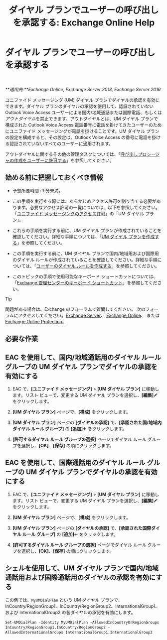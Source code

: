 ﻿---
title: 'ダイヤル プランでユーザーの呼び出しを承認する: Exchange Online Help'
TOCTitle: ダイヤル プランでユーザーの呼び出しを承認する
ms:assetid: 7c7fd0c4-4001-408e-b352-c49bac9f78cc
ms:mtpsurl: https://technet.microsoft.com/ja-jp/library/Bb691175(v=EXCHG.150)
ms:contentKeyID: 51407549
ms.date: 05/22/2018
mtps_version: v=EXCHG.150
ms.translationtype: HT
---

# ダイヤル プランでユーザーの呼び出しを承認する

 

_**適用先:**Exchange Online, Exchange Server 2013, Exchange Server 2016_

ユニファイド メッセージング (UM) ダイヤル プランでダイヤルの承認を有効にできます。ダイヤル プランのダイヤルの承認を使用して、認証されていない Outlook Voice Access ユーザーによる国内/地域通話または国際電話、もしくは*アウトダイヤル*を禁止できます。アウトダイヤルとは、UM ダイヤル プランで構成された Outlook Voice Access 電話番号に電話を掛けてきたユーザーのためにユニファイド メッセージングが電話を掛けることです。UM ダイヤル プランの設定を構成すると、その設定は、Outlook Voice Access の番号に電話を掛ける認証されていないすべてのユーザーに適用されます。

アウトダイヤルに関するその他の管理タスクについては、「[呼び出しプロシージャの作成をユーザーに許可する](allowing-users-to-make-calls-procedures-exchange-2013-help.md)」を参照してください。

## 始める前に把握しておくべき情報

  - 予想所要時間 : 1 分未満。

  - この手順を実行する際には、あらかじめアクセス許可を割り当てる必要があります。必要なアクセス許可の一覧については、以下を参照してください。「[ユニファイド メッセージングのアクセス許可](unified-messaging-permissions-exchange-2013-help.md)」の「UM ダイヤル プラン」。

  - これらの手順を実行する前に、UM ダイヤル プランが作成されていることを確認してください。詳細な手順については、「[UM ダイヤル プランを作成する](create-a-um-dial-plan-exchange-2013-help.md)」を参照してください。

  - この手順を実行する前に、UM ダイヤル プランで国内/地域用および国際用のダイヤル ルールが作成されていることを確認してください。詳細な手順については、「[ユーザーのダイヤル ルールを作成する](create-dialing-rules-for-users-exchange-2013-help.md)」を参照してください。

  - このトピックの手順で使用可能なキーボード ショートカットについては、「[Exchange 管理センターのキーボード ショートカット](keyboard-shortcuts-in-the-exchange-admin-center-exchange-online-protection-help.md)」を参照してください。


> [!TIP]
> 問題がある場合は、Exchange のフォーラムで質問してください。 次のフォーラムにアクセスしてください。<A href="https://go.microsoft.com/fwlink/p/?linkid=60612">Exchange Server</A>、 <A href="https://go.microsoft.com/fwlink/p/?linkid=267542">Exchange Online</A>、 または <A href="https://go.microsoft.com/fwlink/p/?linkid=285351">Exchange Online Protection</A>。.



## 必要な作業

## EAC を使用して、国内/地域通話用のダイヤル ルール グループの UM ダイヤル プランでダイヤルの承認を有効にする

1.  EAC で、**\[ユニファイド メッセージング\]** \> **\[UM ダイヤル プラン\]** に移動します。リスト ビューで、変更する UM ダイヤル プランを選択し、**\[編集\]**![編集アイコン](images/Bb124582.6f53ccb2-1f13-4c02-bea0-30690e6ea71d(EXCHG.150).gif "編集アイコン") をクリックします。

2.  **\[UM ダイヤル プラン\]** ページで、**\[構成\]** をクリックします。

3.  **\[UM ダイヤル プラン\]** ページの **\[ダイヤルの承認\]** で、**\[承認された国/地域内ダイヤル ルール グループ\]** の **\[追加\]**![\[追加\] アイコン](images/JJ218640.c1e75329-d6d7-4073-a27d-498590bbb558(EXCHG.150).gif "[追加] アイコン") をクリックします。

4.  **\[許可するダイヤル ルール グループの選択\]** ページでダイヤル ルール グループを選択し、**\[OK\]**、**\[保存\]** の順にクリックします。

## EAC を使用して、国際通話用のダイヤル ルール グループの UM ダイヤル プランでダイヤルの承認を有効にする

1.  EAC で、**\[ユニファイド メッセージング\]** \> **\[UM ダイヤル プラン\]** に移動します。リスト ビューで、変更する UM ダイヤル プランを選択し、**\[編集\]**![編集アイコン](images/Bb124582.6f53ccb2-1f13-4c02-bea0-30690e6ea71d(EXCHG.150).gif "編集アイコン") をクリックします。

2.  **\[UM ダイヤル プラン\]** ページで、**\[構成\]** をクリックします。

3.  **\[UM ダイヤル プラン\]** ページの **\[ダイヤルの承認\]** で、**\[承認された国際ダイヤル ルール グループ\]** の **\[追加\]**![\[追加\] アイコン](images/JJ218640.c1e75329-d6d7-4073-a27d-498590bbb558(EXCHG.150).gif "[追加] アイコン") をクリックします。

4.  **\[許可するダイヤル ルール グループの選択\]** ページでダイヤル ルール グループを選択し、**\[OK\]**、**\[保存\]** の順にクリックします。

## シェルを使用して、UM ダイヤル プランで国内/地域通話用および国際通話用のダイヤルの承認を有効にする

この例では、`MyUMDialPlan` という UM ダイヤル プランで、InCountry/RegionGroup1、InCountry/RegionGroup2、InternationalGroup1、および InternationalGroup2 の各ダイヤルの承認を有効にします。

    Set-UMDialPlan -Identity MyUMDialPlan -AllowedInCountryOrRegionGroups InCountry/RegionGroup1,InCountry/RegionGroup2 -AllowedInternationalGroups InternationalGroup1,InternationalGroup2


